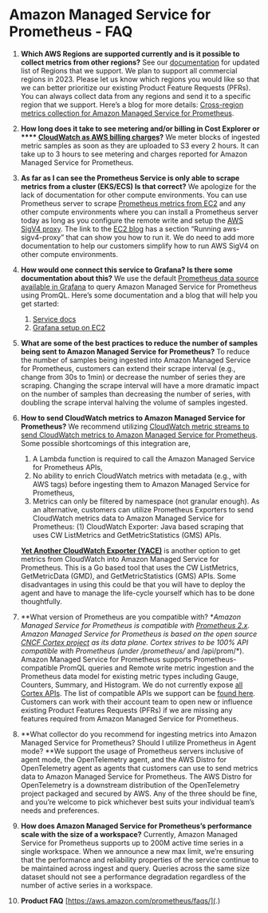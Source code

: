 # Amazon Managed Service for Prometheus - FAQ

1. **Which AWS Regions are supported currently and is it possible to collect metrics from other regions?** See our [documentation](https://docs.aws.amazon.com/prometheus/latest/userguide/what-is-Amazon-Managed-Service-Prometheus.html) for updated list of Regions that we support. We plan to support all commercial regions in 2023. Please let us know which regions you would like so that we can better prioritize our existing Product Feature Requests (PFRs). You can always collect data from any regions and send it to a specific region that we support. Here’s a blog for more details: [Cross-region metrics collection for Amazon Managed Service for Prometheus](https://aws.amazon.com/blogs/opensource/set-up-cross-region-metrics-collection-for-amazon-managed-service-for-prometheus-workspaces/).
1. **How long does it take to see metering and/or billing in Cost Explorer or **** [CloudWatch as AWS billing charges](https://docs.aws.amazon.com/AmazonCloudWatch/latest/monitoring/gs_monitor_estimated_charges_with_cloudwatch.html)?**
    We meter blocks of ingested metric samples as soon as they are uploaded to S3 every 2 hours. It can take up to 3 hours to see metering and charges reported for Amazon Managed Service for Prometheus.
1. **As far as I can see the Prometheus Service is only able to scrape metrics from a cluster (EKS/ECS) Is that correct?**
    We apologize for the lack of documentation for other compute environments. You can use Prometheus server to scrape [Prometheus metrics from EC2](https://aws.amazon.com/blogs/opensource/using-amazon-managed-service-for-prometheus-to-monitor-ec2-environments/) and any other compute environments where you can install a Prometheus server today as long as you configure the remote write and setup the [AWS SigV4 proxy](https://github.com/awslabs/aws-sigv4-proxy). The link to the [EC2 blog](https://aws.amazon.com/blogs/opensource/using-amazon-managed-service-for-prometheus-to-monitor-ec2-environments/) has a section “Running aws-sigv4-proxy” that can show you how to run it. We do need to add more documentation to help our customers simplify how to run AWS SigV4 on other compute environments.
1. **How would one connect this service to Grafana? Is there some documentation about this?**
    We use the default [Prometheus data source available in Grafana](https://grafana.com/docs/grafana/latest/datasources/prometheus/) to query Amazon Managed Service for Prometheus using PromQL. Here’s some documentation and a blog that will help you get started:
    1. [Service docs](https://docs.aws.amazon.com/prometheus/latest/userguide/AMP-onboard-query.html)
    1. [Grafana setup on EC2](https://aws.amazon.com/blogs/opensource/setting-up-grafana-on-ec2-to-query-metrics-from-amazon-managed-service-for-prometheus/)
1. **What are some of the best practices to reduce the number of samples being sent to Amazon Managed Service for Prometheus?**
    To reduce the number of samples being ingested into Amazon Managed Service for Prometheus, customers can extend their scrape interval (e.g., change from 30s to 1min) or decrease the number of series they are scraping. Changing the scrape interval will have a more dramatic impact on the number of samples than decreasing the number of series, with doubling the scrape interval halving the volume of samples ingested.
1. **How to send CloudWatch metrics to Amazon Managed Service for Prometheus?**
    We recommend utilizing [CloudWatch metric streams to send CloudWatch metrics to Amazon Managed Service for Prometheus](https://aws-observability.github.io/observability-best-practices/recipes/recipes/lambda-cw-metrics-go-amp/). Some possible shortcomings of this integration are,
    1. A Lambda function is required to call the Amazon Managed Service for Prometheus APIs,
    1. No ability to enrich CloudWatch metrics with metadata (e.g., with AWS tags) before ingesting them to Amazon Managed Service for Prometheus,
    1. Metrics can only be filtered by namespace (not granular enough). As an alternative, customers can utilize Prometheus Exporters to send CloudWatch metrics data to Amazon Managed Service for Prometheus: (1) CloudWatch  Exporter: Java based scraping that uses CW ListMetrics and  GetMetricStatistics (GMS) APIs.

    [**Yet Another CloudWatch Exporter (YACE)**](https://github.com/nerdswords/yet-another-cloudwatch-exporter) is another option to get metrics from CloudWatch into Amazon Managed Service for Prometheus. This is a Go based tool that uses the CW ListMetrics, GetMetricData (GMD), and  GetMetricStatistics (GMS) APIs. Some disadvantages in using this could be that you will have to deploy the agent and have to manage the life-cycle yourself which has to be done thoughtfully.

1. **What version of Prometheus are you compatible with?
    **Amazon Managed Service for Prometheus is compatible with [Prometheus 2.x](https://github.com/prometheus/prometheus/blob/main/RELEASE.md). Amazon Managed Service for Prometheus is based on the open source [CNCF Cortex project](https://cortexmetrics.io/) as its data plane. Cortex strives to be 100% API compatible with Prometheus (under /prometheus/* and /api/prom/*). Amazon Managed Service for Prometheus supports Prometheus-compatible PromQL queries and Remote write metric ingestion and the Prometheus data model for existing metric types including Gauge, Counters, Summary, and Histogram. We do not currently expose [all Cortex APIs](https://cortexmetrics.io/docs/api/). The list of compatible APIs we support can be [found here](https://docs.aws.amazon.com/prometheus/latest/userguide/AMP-APIReference.html). Customers can work with their account team to open new or influence existing Product Features Requests (PFRs) if we are missing any features required from Amazon Managed Service for Prometheus.
1. **What collector do you recommend for ingesting metrics into Amazon Managed Service for Prometheus? Should I utilize Prometheus in Agent mode?
    **We support the usage of Prometheus servers inclusive of agent mode, the OpenTelemetry agent, and the AWS Distro for OpenTelemetry agent as agents that customers can use to send metrics data to Amazon Managed Service for Prometheus. The AWS Distro for OpenTelemetry is a downstream distribution of the OpenTelemetry project packaged and secured by AWS. Any of the three should be fine, and you’re welcome to pick whichever best suits your individual team’s needs and preferences.
1. **How does Amazon Managed Service for Prometheus’s performance scale with the size of a workspace?**
    Currently, Amazon Managed Service for Prometheus supports up to 200M active time series in a single workspace. When we announce a new max limit, we’re ensuring that the performance and reliability properties of the service continue to be maintained across ingest and query. Queries across the same size dataset should not see a performance degradation regardless of the number of active series in a workspace.
1. **Product FAQ** [https://aws.amazon.com/prometheus/faqs/](.)

